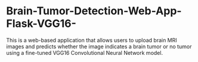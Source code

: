 # Brain-Tumor-Detection-Web-App-Flask-VGG16-
This is a web-based application that allows users to upload brain MRI images and predicts whether the image indicates a brain tumor or no tumor using a fine-tuned VGG16 Convolutional Neural Network model.
